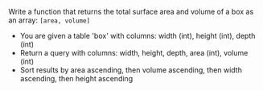 Write a function that returns the total surface area and volume of a box as an array: `[area, volume]`

- You are given a table 'box' with columns: width (int), height (int), depth (int)
- Return a query with columns: width, height, depth, area (int), volume (int)
- Sort results by area ascending, then volume ascending, then width ascending, then height ascending
